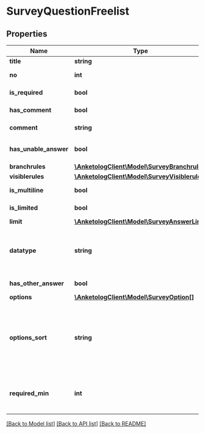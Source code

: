 # SurveyQuestionFreelist

## Properties
Name | Type | Description | Notes
------------ | ------------- | ------------- | -------------
**title** | **string** | Название вопроса | 
**no** | **int** | Порядковый номер | 
**is_required** | **bool** | Вопрос обязательный | 
**has_comment** | **bool** | Отображать комментарий | 
**comment** | **string** | Текст комментария | 
**has_unable_answer** | **bool** | Вариант \&quot;затрудняюсь ответить\&quot; | 
**branchrules** | [**\AnketologClient\Model\SurveyBranchrule[]**](SurveyBranchrule.md) |  | 
**visiblerules** | [**\AnketologClient\Model\SurveyVisiblerule[]**](SurveyVisiblerule.md) |  | 
**is_multiline** | **bool** | Многострочное поле ввода | 
**is_limited** | **bool** | Ограничение значения ответа | 
**limit** | [**\AnketologClient\Model\SurveyAnswerLimit**](SurveyAnswerLimit.md) |  | 
**datatype** | **string** | Тип вводимых данных  * &#x60;default&#x60; - текст * &#x60;integer&#x60; - целое число * &#x60;float&#x60; - дробное число | 
**has_other_answer** | **bool** | Вариант \&quot;другое\&quot; | 
**options** | [**\AnketologClient\Model\SurveyOption[]**](SurveyOption.md) |  | 
**options_sort** | **string** | Сортировка  * &#x60;default&#x60; - по умолчанию * &#x60;alphabet&#x60; - в алфавитном порядке * &#x60;random&#x60; - в случайном порядке | 
**required_min** | **int** | Минимальное кол-во обязательных заполненных строк | [optional] 

[[Back to Model list]](../README.md#documentation-for-models) [[Back to API list]](../README.md#documentation-for-api-endpoints) [[Back to README]](../README.md)


